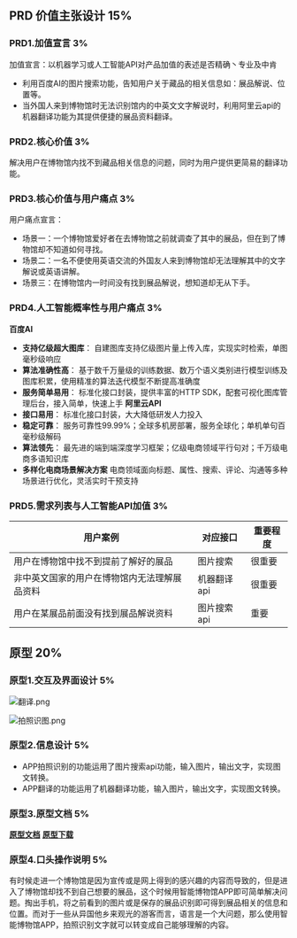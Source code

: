 ## PRD 价值主张设计 15%
### PRD1.加值宣言 3%
加值宣言：以机器学习或人工智能API对产品加值的表述是否精确丶专业及中肯
- 利用百度AI的图片搜索功能，告知用户关于藏品的相关信息如：展品解说、位置等。
- 当外国人来到博物馆时无法识别馆内的中英文文字解说时，利用阿里云api的机器翻译功能为其提供便捷的展品资料翻译。
### PRD2.核心价值 3%
解决用户在博物馆内找不到藏品相关信息的问题，同时为用户提供更简易的翻译功能。

### PRD3.核心价值与用户痛点 3%
用户痛点宣言：
- 场景一：一个博物馆爱好者在去博物馆之前就调查了其中的展品，但在到了博物馆却不知道如何寻找。
- 场景二：一名不便使用英语交流的外国友人来到博物馆却无法理解其中的文字解说或英语讲解。
- 场景三：在博物馆内一时间没有找到展品解说，想知道却无从下手。
### PRD4.人工智能概率性与用户痛点 3%
**百度AI**
- **支持亿级超大图库**：
自建图库支持亿级图片量上传入库，实现实时检索，单图毫秒级响应
- **算法准确性高**：
基于数千万量级的训练数据、数万个语义类别进行模型训练及图库积累，使用精准的算法迭代模型不断提高准确度
- **服务简单易用**：
标准化接口封装，提供丰富的HTTP SDK，配套可视化图库管理后台，接入简单，快速上手
**阿里云API**
- **接口易用**：
标准化接口封装，大大降低研发人力投入
- **稳定可靠**：
服务可靠性99.99%；全球多机房部署，服务全球化；单机单句百毫秒级解码
- **算法领先**：
最先进的端到端深度学习框架；亿级电商领域平行句对；千万级电商多语知识库
- **多样化电商场景解决方案**
电商领域面向标题、属性、搜索、评论、沟通等多种场景进行优化，灵活实时干预支持
### PRD5.需求列表与人工智能API加值 3%
 |  用户案例   | 对应接口  |重要程度|
 | -- | -- |--|
 | 用户在博物馆中找不到提前了解好的展品 | 图片搜索 |很重要|
 |  非中英文国家的用户在博物馆内无法理解展品资料|机器翻译api|很重要|
 |  用户在某展品前面没有找到展品解说资料 | 图片搜索api |重要|
## 原型 20%
### 原型1.交互及界面设计 5%
![翻译.png](https://upload-images.jianshu.io/upload_images/9457665-ac161882a438eaa8.png?imageMogr2/auto-orient/strip%7CimageView2/2/w/1240)

![拍照识图.png](https://upload-images.jianshu.io/upload_images/9457665-fc067ddf168856f3.png?imageMogr2/auto-orient/strip%7CimageView2/2/w/1240)

### 原型2.信息设计 5%
- APP拍照识别的功能运用了图片搜索api功能，输入图片，输出文字，实现图文转换。
- APP翻译的功能运用了机器翻译功能，输入图片，输出文字，实现图文转换。
### 原型3.原型文档 5%
**[原型文档](http://nfunm035.gitee.io/museum/)**
**[原型下载](https://gitee.com/nfunm035/museum)**
### 原型4.口头操作说明 5%
有时候走进一个博物馆是因为宣传或是网上得到的感兴趣的内容而导致的，但是进入了博物馆却找不到自己想要的展品，这个时候用智能博物馆APP即可简单解决问题。掏出手机，将之前看到的图片或是保存的展品识别即可得到展品相关的信息和位置。而对于一些从异国他乡来观光的游客而言，语言是一个大问题，那么使用智能博物馆APP，拍照识别文字就可以转变成自己能够理解的内容。
